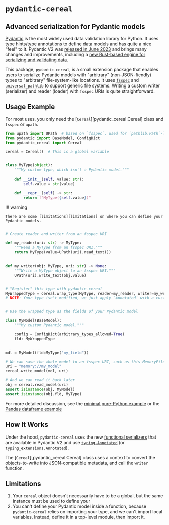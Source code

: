 # `pydantic-cereal`

## Advanced serialization for Pydantic models

[Pydantic](https://docs.pydantic.dev/latest/) is the most widely used data validation library for Python.
It uses type hints/type annotations to define data models and has quite a nice "feel" to it.
Pydantic V2 was [released in June 2023](https://docs.pydantic.dev/2.0/blog/pydantic-v2-final/) and
brings many changes and improvements, including a
[new Rust-based engine for serializing and validating data](https://github.com/pydantic/pydantic-core).

This package, `pydantic-cereal`, is a small extension package that enables users to serialize Pydantic
models with "arbitrary" (non-JSON-fiendly) types to "arbitrary" file-system-like locations.
It uses [`fsspec`](https://filesystem-spec.readthedocs.io/en/latest/) and
[`universal_pathlib`](https://pypi.org/project/universal-pathlib/) to support generic file systems.
Writing a custom writer (serializer) and reader (loader) with `fsspec` URIs is quite straightforward.

## Usage Example

For most uses, you only need the [`Cereal`][pydantic_cereal.Cereal] class and `fsspec` or `upath`.

```python
from upath import UPath  # based on `fsspec`, used for `pathlib.Path`-like interface
from pydantic import BaseModel, ConfigDict
from pydantic_cereal import Cereal

cereal = Cereal()  # This is a global variable


class MyType(object):
    """My custom type, which isn't a Pydantic model."""

    def __init__(self, value: str):
        self.value = str(value)

    def __repr__(self) -> str:
        return f"MyType({self.value})"
```

!!! warning

    There are some [limitations][limitations] on where you can define your Pydantic models.

```python

# Create reader and writer from an fsspec URI

def my_reader(uri: str) -> MyType:
    """Read a MyType from an fsspec URI."""
    return MyType(value=UPath(uri).read_text())


def my_writer(obj: MyType, uri: str) -> None:
    """Write a MyType object to an fsspec URI."""
    UPath(uri).write_text(obj.value)


# "Register" this type with pydantic-cereal
MyWrappedType = cereal.wrap_type(MyType, reader=my_reader, writer=my_writer)
# NOTE: Your type isn't modified, we just apply `Annotated` with a custom serializer and validator


# Use the wrapped type as the fields of your Pydantic model

class MyModel(BaseModel):
    """My custom Pydantic model."""

    config = ConfigDict(arbitrary_types_allowed=True)
    fld: MyWrappedType


mdl = MyModel(fld=MyType("my_field"))

# We can save the whole model to an fsspec URI, such as this MemoryFileSystem
uri = "memory://my_model"
cereal.write_model(mdl, uri)

# And we can read it back later
obj = cereal.read_model(uri)
assert isinstance(obj, MyModel)
assert isinstance(obj.fld, MyType)
```

For more detailed discussion, see the [minimal pure-Python example](./examples/minimal.ipynb) or
the [Pandas dataframe example](./examples/pandas.ipynb)

## How It Works

Under the hood, `pydantic-cereal` uses the new
[functional serializers](https://docs.pydantic.dev/latest/concepts/serialization/#custom-serializers)
that are available in Pydantic V2 and use
[`typing.Annotated`](https://docs.python.org/3/library/typing.html#typing.Annotated)
(or `typing_extensions.Annotated`).

The [`Cereal`][pydantic_cereal.Cereal] class uses a context to convert the objects-to-write into
JSON-compatible metadata, and call the `writer` function.

## Limitations

1. Your `cereal` object doesn't necessarily have to be a global, but the same instance must be
   used to define your
2. You can't define your Pydantic model inside a function, because `pydantic-cereal` relies on
   importing your type, and we can't import local variables.
   Instead, define it in a top-level module, then import it.
